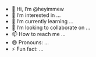 - 👋 Hi, I’m @heyimmew
- 👀 I’m interested in ...
- 🌱 I’m currently learning ...
- 💞️ I’m looking to collaborate on ...
- 📫 How to reach me ...
- 😄 Pronouns: ...
- ⚡ Fun fact: ...

<!---
heyimmew/heyimmew is a ✨ special ✨ repository because its `README.md` (this file) appears on your GitHub profile.
You can click the Preview link to take a look at your changes.
--->
